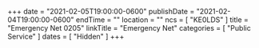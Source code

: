 +++
date = "2021-02-05T19:00:00-0600"
publishDate = "2021-02-04T19:00:00-0600"
endTime = ""
location = ""
ncs = [ "KE0LDS" ]
title = "Emergency Net 0205"
linkTitle = "Emergency Net"
categories = [ "Public Service" ]
dates = [ "Hidden" ]
+++
